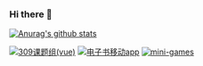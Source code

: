 ### Hi there 👋

[![Anurag's github stats](https://github-readme-stats.vercel.app/api?username=joeyang1512&show_icons=true&theme=dracula)](https://github.com/joeyang1512/joeyang1512)


[![309课题组(vue)](https://github-readme-stats.vercel.app/api/pin?username=joeyang1512&repo=309-group&show_icons=true&theme=merko)](https://github.com/joeyang1512/309-group)
[![电子书移动app](https://github-readme-stats.vercel.app/api/pin?username=joeyang1512&repo=joyang1512_ebook&show_icons=true&theme=merko)](https://github.com/joeyang1512/joyang1512_ebook)
[![mini-games](https://github-readme-stats.vercel.app/api/pin?username=joeyang1512&repo=mini-games&show_icons=true&theme=merko)](https://github.com/joeyang1512/mini-games)


<!--
**joeyang1512/joeyang1512** is a ✨ _special_ ✨ repository because its `README.md` (this file) appears on your GitHub profile.

Here are some ideas to get you started:

- 🔭 I’m currently working on ...
- 🌱 I’m currently learning ...
- 👯 I’m looking to collaborate on ...
- 🤔 I’m looking for help with ...
- 💬 Ask me about ...
- 📫 How to reach me: ...
- 😄 Pronouns: ...
- ⚡ Fun fact: ...
-->
